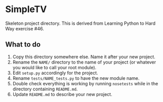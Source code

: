 

SimpleTV
============

Skeleton project directory. This is derived from Learning Python to Hard Way
exercise #46.

What to do
----------

1. Copy this directory somewhere else. Name it after your new project.
2. Rename the `NAME/` directory to the name of your project (or whatever you
   would like to call your root module).
3. Edit `setup.py` accordingly for the project.
4. Rename `tests/NAME_tests.py` to have the new module name.
5. Double check everything is working by running `nosetests` while in the
   directory containing `README.md`.
6. Update `README.md` to describe your new project.
